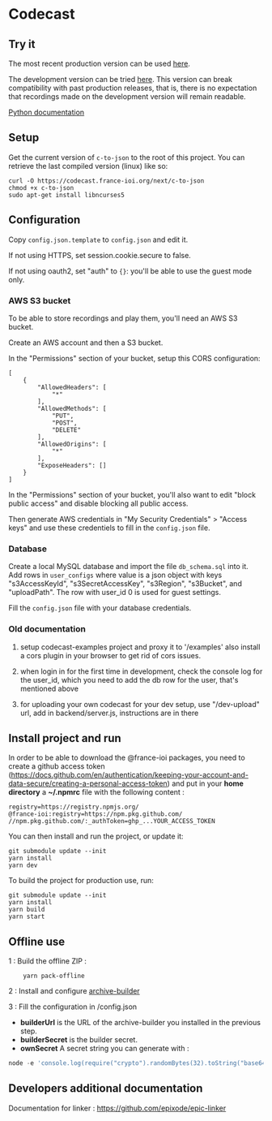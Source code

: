 # Codecast

## Try it

The most recent production version can be used
[here](https://codecast.france-ioi.org/v5/).

The development version can be tried
[here](https://codecast.france-ioi.org/next/).
This version can break compatibility with past production releases, that
is, there is no expectation that recordings made on the development
version will remain readable.

[Python documentation](docs/python.md)


## Setup

Get the current version of `c-to-json` to the root of this project. You can retrieve the last compiled version (linux) like so:

```
curl -O https://codecast.france-ioi.org/next/c-to-json
chmod +x c-to-json
sudo apt-get install libncurses5
```

## Configuration

Copy `config.json.template` to `config.json` and edit it.

If not using HTTPS, set session.cookie.secure to false.

If not using oauth2, set "auth" to `{}`: you'll be able to use the guest mode only.

### AWS S3 bucket

To be able to store recordings and play them, you'll need an AWS S3 bucket.

Create an AWS account and then a S3 bucket.

In the "Permissions" section of your bucket, setup this CORS configuration:

```
[
    {
        "AllowedHeaders": [
            "*"
        ],
        "AllowedMethods": [
            "PUT",
            "POST",
            "DELETE"
        ],
        "AllowedOrigins": [
            "*"
        ],
        "ExposeHeaders": []
    }
]
```

In the "Permissions" section of your bucket, you'll also want to edit "block public access" and disable blocking all public access.

Then generate AWS credentials in "My Security Credentials" > "Access keys" and use these credentiels to fill in the `config.json` file.

### Database

Create a local MySQL database and import the file `db_schema.sql` into it.
Add rows in `user_configs` where value is a json object with keys
"s3AccessKeyId", "s3SecretAccessKey", "s3Region", "s3Bucket", and
"uploadPath".  The row with user_id 0 is used for guest settings.

Fill the `config.json` file with your database credentials.

### Old documentation

1. setup codecast-examples project and proxy it
to '/examples' also install a cors plugin in your browser to get rid of cors issues.

2. when login in for the first time in development, check the console log for the user_id, which you need to add the db row for the user, that's mentioned above

3. for uploading your own codecast for your dev setup, use "/dev-upload" url, add in backend/server.js, instructions are in there


## Install project and run

In order to be able to download the @france-ioi packages, you need to create a github access token (https://docs.github.com/en/authentication/keeping-your-account-and-data-secure/creating-a-personal-access-token) and put in your **home directory** a **~/.npmrc** file with the following content :

    registry=https://registry.npmjs.org/
    @france-ioi:registry=https://npm.pkg.github.com/
    //npm.pkg.github.com/:_authToken=ghp_...YOUR_ACCESS_TOKEN

You can then install and run the project, or update it:

    git submodule update --init
    yarn install
    yarn dev

To build the project for production use, run:

    git submodule update --init
    yarn install
    yarn build
    yarn start


## Offline use

1 : Build the offline ZIP :
```
    yarn pack-offline
```

2 : Install and configure [archive-builder](https://github.com/France-ioi/archive-builder)

3 : Fill the configuration in /config.json

- **builderUrl** is the URL of the archive-builder you installed in the previous step.
- **builderSecret** is the builder secret.
- **ownSecret** A secret string you can generate with :
```javascript
node -e 'console.log(require("crypto").randomBytes(32).toString("base64"))'
```

## Developers additional documentation

Documentation for linker : https://github.com/epixode/epic-linker
